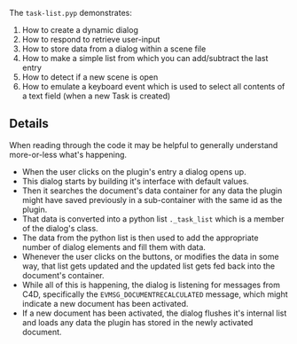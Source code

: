 The `task-list.pyp` demonstrates:

1. How to create a dynamic dialog
2. How to respond to retrieve user-input
3. How to store data from a dialog within a scene file
4. How to make a simple list from which you can add/subtract the last entry
5. How to detect if a new scene is open
6. How to emulate a keyboard event which is used to select all contents of
a text field (when a new Task is created)

## Details

When reading through the code it may be helpful to generally understand more-or-less what's happening.

* When the user clicks on the plugin's entry a dialog opens up.
* This dialog starts by building it's interface with default values.
* Then it searches the document's data container for any data the plugin might have saved previously in a sub-container
with the same id as the plugin.
* That data is converted into a python list `._task_list` which is a member of the dialog's class.
* The data from the python list is then used to add the appropriate number of dialog elements and fill them with data.
* Whenever the user clicks on the buttons, or modifies the data in some way, that list gets updated and the updated
list gets fed back into the document's container.
* While all of this is happening, the dialog is listening for messages from C4D, specifically
the `EVMSG_DOCUMENTRECALCULATED` message, which might indicate a new document has been activated.
* If a new document has been activated, the dialog flushes it's internal list and loads any data the plugin has stored
in the newly activated document.
